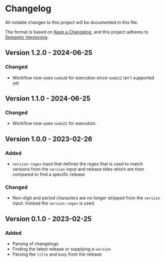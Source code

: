 # Changelog

All notable changes to this project will be documented in this file.

The format is based on [Keep a Changelog](https://keepachangelog.com/en/1.0.0/),
and this project adheres to [Semantic Versioning](https://semver.org/spec/v2.0.0.html).

## Version 1.2.0 - 2024-06-25

### Changed

- Workflow now uses `node20` for execution since `node22` isn't supported yet

## Version 1.1.0 - 2024-06-25

### Changed

- Workflow now uses `node22` for execution.

## Version 1.0.0 - 2023-02-26

### Added

- `version-regex` input that defines the regex that is used to match versions from the `version` input and release titles which are then compared to find a specific release

### Changed

- Non-digit and period characters are no longer stripped from the `version` input. Instead the `version-regex` is used.

## Version 0.1.0 - 2023-02-25

### Added

- Parsing of changelogs
- Finding the latest release or supplying a `version`
- Parsing the `title` and `body` from the release
